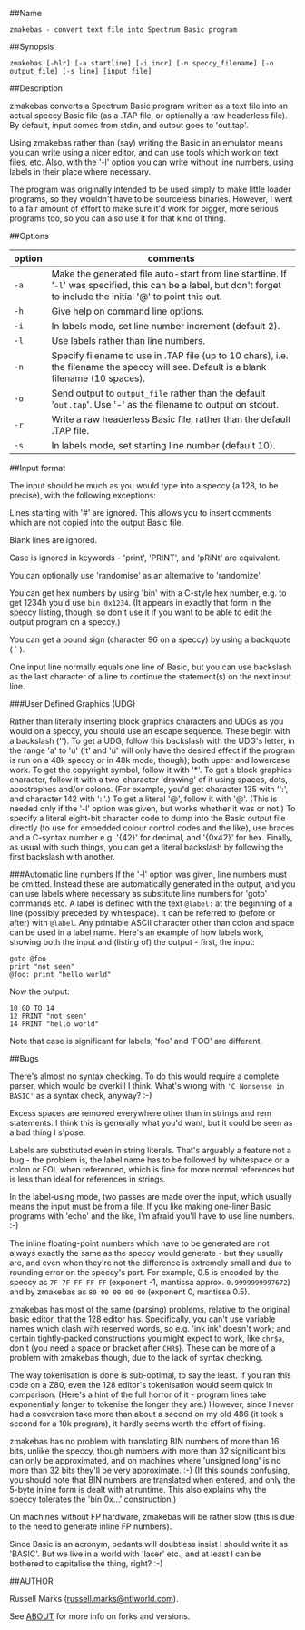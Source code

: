 ##Name

    zmakebas - convert text file into Spectrum Basic program

##Synopsis

```shell
zmakebas [-hlr] [-a startline] [-i incr] [-n speccy_filename] [-o output_file] [-s line] [input_file]
```

##Description

zmakebas converts a Spectrum Basic program written as a text file into an actual speccy
Basic file (as a .TAP file, or optionally a raw headerless file). By default, input comes
from stdin, and output goes to 'out.tap'.

Using zmakebas rather than (say) writing the Basic in an emulator means you can write
using a nicer editor, and can use tools which work on text files, etc. Also, with the '-l'
option you can write without line numbers, using labels in their place where necessary.

The program was originally intended to be used simply to make little loader programs, so
they wouldn't have to be sourceless binaries. However, I went to a fair amount of effort
to make sure it'd work for bigger, more serious programs too, so you can also use it for
that kind of thing.

##Options

|option|comments|
|------|--------|
|`-a`|Make the generated file auto-start from line startline. If '`-l`' was specified, this can be a label, but don't forget to include the initial '@' to point this out.|
|`-h`|Give help on command line options.|
|`-i`|In labels mode, set line number increment (default 2).|
|`-l`|Use labels rather than line numbers.|
|`-n`|Specify filename to use in .TAP file (up to 10 chars), i.e. the filename the speccy will see. Default is a blank filename (10 spaces).|
|`-o`|Send output to `output_file` rather than the default '`out.tap`'. Use '-' as the filename to output on stdout.|
|`-r`|Write a raw headerless Basic file, rather than the default .TAP file.|
|`-s`|In labels mode, set starting line number (default 10).|

##Input format

The input should be much as you would type into a speccy (a 128, to be precise), with the
following exceptions:

Lines starting with '#' are ignored. This allows you to insert comments which are not
copied into the output Basic file.

Blank lines are ignored.

Case is ignored in keywords - 'print', 'PRINT', and 'pRiNt' are equivalent.

You can optionally use 'randomise' as an alternative to 'randomize'.

You can get hex numbers by using 'bin' with a C-style hex number, e.g. to get 1234h you'd
use `bin 0x1234`. (It appears in exactly that form in the speccy listing, though, so don't
use it if you want to be able to edit the output program on a speccy.)

You can get a pound sign (character 96 on a speccy) by using a backquote ( \` ).

One input line normally equals one line of Basic, but you can use backslash as the last character of a line to continue the statement(s) on the next input line.

###User Defined Graphics (UDG)

Rather than literally inserting block graphics characters and UDGs as you would on a speccy, you should use an escape sequence. These begin with a backslash ('\'). To get a UDG, follow this backslash with the UDG's letter, in the range 'a' to 'u' ('t' and 'u' will only have the desired effect if the program is run on a 48k speccy or in 48k mode, though); both upper and lowercase work. To get the copyright symbol, follow it with '*'. To get a block graphics character, follow it with a two-character 'drawing' of it using spaces, dots, apostrophes and/or colons. (For example, you'd get character 135 with '\':', and character 142 with '\:.'.) To get a literal '@', follow it with '@'. (This is needed only if the '-l' option was given, but works whether it was or not.) To specify a literal eight-bit character code to dump into the Basic output file directly (to use for embedded colour control codes and the like), use braces and a C-syntax number e.g. '\{42}' for decimal, and '\{0x42}' for hex. Finally, as usual with such things, you can get a literal backslash by following the first backslash with another.

###Automatic line numbers
If the '-l' option was given, line numbers must be omitted. Instead these are automatically generated in the output, and you can use labels where necessary as substitute line numbers for 'goto' commands etc. A label is defined with the text `@label:` at the beginning of a line (possibly preceded by whitespace). It can be referred to (before or after) with `@label`. Any printable ASCII character other than colon and space can be used in a label name. Here's an example of how labels work, showing both the input and (listing of) the output - first, the input:

```basic
goto @foo
print "not seen"
@foo: print "hello world"
```

Now the output:

```basic
10 GO TO 14
12 PRINT "not seen"
14 PRINT "hello world"
```

Note that case is significant for labels; 'foo' and 'FOO' are different.

##Bugs

There's almost no syntax checking. To do this would require a complete parser, which would be overkill I think. What's wrong with `'C Nonsense in BASIC'` as a syntax check, anyway? :-)

Excess spaces are removed everywhere other than in strings and rem statements. I think this is generally what you'd want, but it could be seen as a bad thing I s'pose.

Labels are substituted even in string literals. That's arguably a feature not a bug - the problem is, the label name has to be followed by whitespace or a colon or EOL when referenced, which is fine for more normal references but is less than ideal for references in strings.

In the label-using mode, two passes are made over the input, which usually means the input must be from a file. If you like making one-liner Basic programs with 'echo' and the like, I'm afraid you'll have to use line numbers. :-)

The inline floating-point numbers which have to be generated are not always exactly the same as the speccy would generate - but they usually are, and even when they're not the difference is extremely small and due to rounding error on the speccy's part. For example, 0.5 is encoded by the speccy as `7F 7F FF FF FF` (exponent -1, mantissa approx. `0.9999999997672`) and by zmakebas as `80 00 00 00 00` (exponent 0, mantissa 0.5).

zmakebas has most of the same (parsing) problems, relative to the original basic editor, that the 128 editor has. Specifically, you can't use variable names which clash with reserved words, so e.g. 'ink ink' doesn't work; and certain tightly-packed constructions you might expect to work, like `chr$a`, don't (you need a space or bracket after `CHR$`). These can be more of a problem with zmakebas though, due to the lack of syntax checking.

The way tokenisation is done is sub-optimal, to say the least. If you ran this code on a Z80, even the 128 editor's tokenisation would seem quick in comparison. (Here's a hint of the full horror of it - program lines take exponentially longer to tokenise the longer they are.) However, since I never had a conversion take more than about a second on my old 486 (it took a second for a 10k program), it hardly seems worth the effort of fixing.

zmakebas has no problem with translating BIN numbers of more than 16 bits, unlike the speccy, though numbers with more than 32 significant bits can only be approximated, and on machines where 'unsigned long' is no more than 32 bits they'll be very approximate. :-) (If this sounds confusing, you should note that BIN numbers are translated when entered, and only the 5-byte inline form is dealt with at runtime. This also explains why the speccy tolerates the 'bin 0x...' construction.)

On machines without FP hardware, zmakebas will be rather slow (this is due to the need to generate inline FP numbers). 

Since Basic is an acronym, pedants will doubtless insist I should write it as 'BASIC'. But we live in a world with 'laser' etc., and at least I can be bothered to capitalise the thing, right? :-)


##AUTHOR

Russell Marks (russell.marks@ntlworld.com).

See [ABOUT](./about) for more info on forks and versions. 